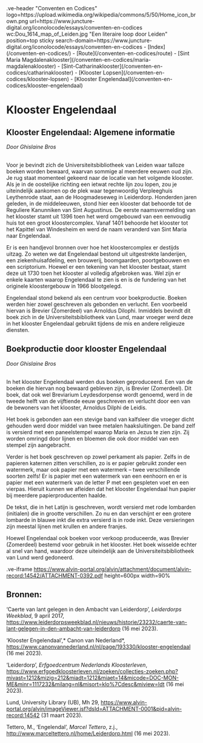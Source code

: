 <link rel="stylesheet" href="https://fonts.googleapis.com/css?family=Trirong">
<style>
    @import url('https://fonts.googleapis.com/css2?family=Cardo&family=Caudex&family=Marck+Script&display=swap');
    #juncture ve-header {font-family: 'Caudex'}
    #juncture h1 {font-family: 'Caudex'}
    #juncture h2 {font-family: 'Caudex'}
    #juncture h3 {font-family: 'Caudex'}
    #juncture a:link { color: brown; text-decoration: underline; }
</style>
.ve-header "Conventen en Codices" logo=https://upload.wikimedia.org/wikipedia/commons/5/50/Home_icon_brown.png url=https://www.juncture-digital.org/iconolocode/essays/conventen-en-codices wc:Dou_1614_map_of_Leiden.jpg "Een literaire loop door Leiden" position=top sticky search-domain=https://www.juncture-digital.org/iconolocode/essays/conventen-en-codices 
    - [Index](/conventen-en-codices/)
    - [Route](/conventen-en-codices/route)
    - [Sint Maria Magdalenaklooster](/conventen-en-codices/maria-magdalenaklooster)
    - [Sint-Catharinaklooster](/conventen-en-codices/catharinaklooster)
    - [Klooster Lopsen](/conventen-en-codices/klooster-lopsen)
    - [Klooster Engelendaal](/conventen-en-codices/klooster-engelendaal)
    
# Klooster Engelendaal

## Klooster Engelendaal: Algemene informatie
*Door Ghislaine Bros*
<br><br>

Voor je bevindt zich de Universiteitsbibliotheek van Leiden waar talloze boeken worden bewaard, waarvan sommige al meerdere eeuwen oud zijn. Je rug staat momenteel gekeerd naar de locatie van het volgende klooster. Als je in de oostelijke richting een ietwat rechte lijn zou lopen, zou je uiteindelijk aankomen op de plek waar tegenwoordig Verpleeghuis Leythenrode staat, aan de Hoogmadeseweg in Leiderdorp. Honderden jaren geleden, in de middeleeuwen, stond hier een klooster dat behoorde tot de Reguliere Kanunniken van Sint Augustinus. De eerste naamsvermelding van het klooster stamt uit 1396 toen het werd omgebouwd van een eenvoudig huis tot een groot kloostercomplex. Vanaf 1401 behoorde het klooster tot het Kapittel van Windesheim en werd de naam veranderd van Sint Maria naar Engelendaal.

Er is een handjevol bronnen over hoe het kloostercomplex er destijds uitzag. Zo weten we dat Engelendaal bestond uit uitgestrekte landerijen, een ziekenhuisafdeling, een brouwerij, boomgaarden, poortgebouwen en een scriptorium. Hoewel er een tekening van het klooster bestaat, stamt deze uit 1730 toen het klooster al volledig afgebroken was. Wel zijn er enkele kaarten waarop Engelendaal te zien is en is de fundering van het originele kloostergebouw in 1966 blootgelegd. 

Engelendaal stond bekend als een centrum voor boekproductie. Boeken werden hier zowel geschreven als gebonden en verlucht. Een voorbeeld hiervan is Brevier (Zomerdeel) van Arnoldus Dilophi. Inmiddels bevindt dit boek zich in de Universiteitsbibliotheek van Lund, maar vroeger werd deze in het klooster Engelendaal gebruikt tijdens de mis en andere religieuze diensten.

## Boekproductie door klooster Engelendaal
*Door Ghislaine Bros*
<br><br>

In het klooster Engelendaal werden dus boeken geproduceerd. Een van de boeken die hiervan nog bewaard gebleven zijn, is Brevier (Zomerdeel). Dit boek, dat ook wel Breviarium Leydesdorpense wordt genoemd, werd in de tweede helft van de vijftiende eeuw geschreven en verlucht door een van de bewoners van het klooster, Arnoldus Dilphi de Leidis.

Het boek is gebonden aan een stevige band van kalfsleer die vroeger dicht gehouden werd door middel van twee metalen haaksluitingen. De band zelf is versierd met een paneelstempel waarop Maria en Jezus te zien zijn. Zij worden omringd door lijnen en bloemen die ook door middel van een stempel zijn aangebracht.
    
Verder is het boek geschreven op zowel perkament als papier. Zelfs in de papieren katernen zitten verschillen, zo is er papier gebruikt zonder een watermerk, maar ook papier met een watermerk – twee verschillende soorten zelfs! Er is papier met een watermerk van een eenhoorn en er is papier met een watermerk van de letter P met een gespleten voet en een vierpas. Hieruit kunnen we afleiden dat het klooster Engelendaal hun papier bij meerdere papierproducenten haalde.
    
De tekst, die in het Latijn is geschreven, wordt versierd met rode lombarden (initialen) die in grootte verschillen. Zo nu en dan verschijnt er een grotere lombarde in blauwe inkt die extra versierd is in rode inkt. Deze versieringen zijn meestal lijnen met krullen en andere franjes.
    
Hoewel Engelendaal ook boeken voor verkoop produceerde, was Brevier (Zomerdeel) bestemd voor gebruik in het klooster. Het boek wisselde echter al snel van hand, waardoor deze uiteindelijk aan de Universiteitsbibliotheek van Lund werd gedoneerd.

.ve-iframe https://www.alvin-portal.org/alvin/attachment/document/alvin-record:14542/ATTACHMENT-0392.pdf height=600px width=90%


## Bronnen:

‘Caerte van lant gelegen in den Ambacht van Leiderdorp’, *Leiderdorps Weekblad*, 9 april 2017, <https://www.leiderdorpsweekblad.nl/nieuws/historie/23232/caerte-van-lant-gelegen-in-den-ambacht-van-leiderdorp> (16 mei 2023).

‘Klooster Engelendaal’,* Canon van Nederland*,
<https://www.canonvannederland.nl/nl/page/193330/klooster-engelendaal> (16 mei 2023).

‘Leiderdorp’, *Erfgoedcentrum Nederlands Kloosterleven*,
<https://www.erfgoedkloosterleven.nl/zoeken/collecties-zoeken.php?mivast=1212&mizig=212&miadt=1212&miaet=14&micode=DOC-MON-ME&minr=1117232&milang=nl&misort=klo%7Cdesc&miview=ldt> (16 mei 2023).

Lund, University Library (UB), Mh 29, 
<https://www.alvin-portal.org/alvin/imageViewer.jsf?dsId=ATTACHMENT-0001&pid=alvin-record:14542> (31 maart 2023).

Tettero, M., ‘Engelendal’, *Marcel Tettero*, z.j.,
<http://www.marceltettero.nl/home/Leiderdorp.html> (16 mei 2023).
